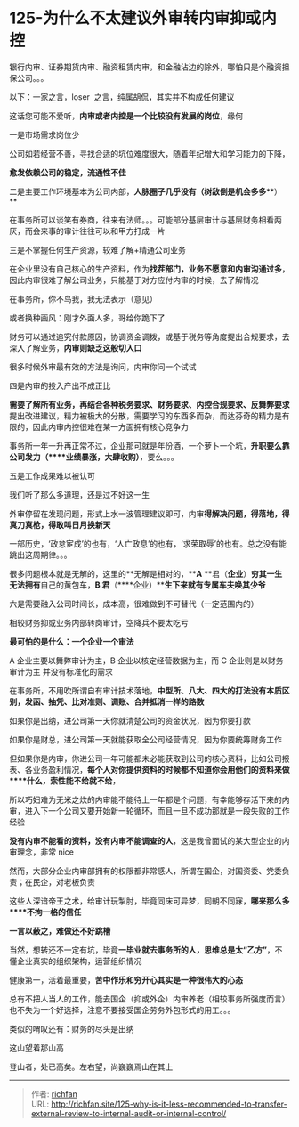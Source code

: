# 125-为什么不太建议外审转内审抑或内控

银行内审、证券期货内审、融资租赁内审，和金融沾边的除外，哪怕只是个融资担保公司。。。

以下：一家之言，loser  之言，纯属胡侃，其实并不构成任何建议

这话您可能不爱听，**内审或者内控是一个比较没有发展的岗位**，缘何

一是市场需求岗位少

公司如若经营不善，寻找合适的坑位难度很大，随着年纪增大和学习能力的下降，

**愈发依赖公司的稳定，流通性不佳**

二是主要工作环境基本为公司内部，**人脉圈子几乎没有（树敌倒是机会多多****）**

在事务所可以谈笑有券商，往来有法师。。。可能部分基层审计与基层财务相看两厌，而会来事的审计往往可以和甲方打成一片

三是不掌握任何生产资源，较难了解+精通公司业务

在企业里没有自己核心的生产资料，作为**找茬部门，业务不愿意和内审沟通过多**，因此内审很难了解公司业务，只能基于对方应付内审的时候，去了解情况

  

在事务所，你不鸟我，我无法表示（意见）

或者换种画风：刚才外面人多，哥给你跪下了

财务可以通过追究付款原因，协调资金调拨，或基于税务等角度提出合规要求，去深入了解业务，**内审则缺乏这般切入口**

很多时候外审最有效的方法是询问，内审你问一个试试

四是内审的投入产出不成正比

**需要了解所有业务，再结合各种税务要求、财务要求、内控合规要求、反舞弊要求**提出改进建议，精力被极大的分散，需要学习的东西多而杂，而达芬奇的精力是有限的，因此内审内控很难在某一方面拥有核心竞争力

事务所一年一升再正常不过，企业那可就是年份酒，一个萝卜一个坑，**升职要么靠****公司发力****（****业绩暴涨，大肆收购）**，要么。。。

五是工作成果难以被认可

我们听了那么多道理，还是过不好这一生

  

外审停留在发现问题，形式上水一波管理建议即可，内审**得解决问题，得落地，得真刀真枪，得敢叫日月换新天**

一部历史，‘政怠宦成’的也有，‘人亡政息’的也有，‘求荣取辱’的也有。总之没有能跳出这周期律。。。

很多问题根本就是无解的，这里的**无解是相对的，****A** **君（****企业****）****穷其一生无法拥有****自己的黄包车，****B** **君****（****企业）****生下来就有专属车夫唤其少爷**

六是需要融入公司时间长，成本高，很难做到不可替代（一定范围内的）

相较财务抑或业务内部转岗审计，空降兵不要太吃亏

**最可怕的是什么：一个企业一个审法**

A 企业主要以舞弊审计为主，B 企业以核定经营数据为主，而 C 企业则是以财务审计为主 并没有标准化的需求

在事务所，不用吹所谓自有审计技术落地，**中型所、八大、四大的打法没有本质区别，发函、抽凭、比对准则、调账、合并抵消一样的路数**

如果你是出纳，进公司第一天你就清楚公司的资金状况，因为你要打款

  

如果你是财总，进公司第一天就能获取全公司经营情况，因为你要统筹财务工作

但如果你是内审，你进公司一年可能都未必能获取到公司的核心资料，比如公司报表、各业务盈利情况，**每个人对你提供资料的时候都不知道你会用他们的资料来做****什么，索性能不给就不给**，

所以巧妇难为无米之炊的内审能不能待上一年都是个问题，有幸能够存活下来的内审，进入下一个公司又要开始新一轮循环，而且一旦不成功那就是一段失败的工作经验

**没有内审不能看的资料，没有内审不能调查的人**，这是我曾面试的某大型企业的内审理念，非常 nice

然而，大部分企业内审部拥有的权限都非常感人，所谓在国企，对国资委、党委负责；在民企，对老板负责

这些人深谙帝王之术，给审计玩掣肘，毕竟同床可异梦，同朝不同寐，**哪来那么多****不拘一格的信任**

**一言以蔽之，难做还不好跳槽**

  

当然，想转还不一定有坑，毕竟**一毕业就去事务所的人，思维总是太“乙方”**，不懂企业真实的组织架构，运营组织情况

健康第一，活着最重要，**苦中作乐和穷开心其实是一种很伟大的心态**

总有不把人当人的工作，能去国企（抑或外企）内审养老（相较事务所强度而言）也不失为一个好选择，注意不要接受国企劳务外包形式的用工。。。

类似的喟叹还有：财务的尽头是出纳

这山望着那山高

登山者，处已高矣。左右望，尚巍巍焉山在其上

---

> 作者: [richfan](https://richfan.site/)  
> URL: http://richfan.site/125-why-is-it-less-recommended-to-transfer-external-review-to-internal-audit-or-internal-control/  

